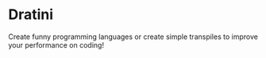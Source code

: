 # Dratini  

Create funny programming languages or create simple transpiles to improve your performance on coding!
